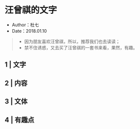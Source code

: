 # 汪曾祺的文字

- Author：杜七
- Date：2018.01.10 

> - 因为朋友喜欢汪曾祺，所以，推荐我们也去读读；
> - 禁不住诱惑，又去买了汪曾祺的一套书来看，果然，有趣。

## 1 | 文字

## 2 | 内容

## 3 | 文体

## 4 | 有趣点


